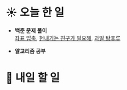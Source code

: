 # ☀️ 오늘 한 일

- **백준 문제 풀이**<br>
  [좌표 압축](https://www.acmicpc.net/problem/18870),
  [헌내기는 친구가 필요해](https://www.acmicpc.net/problem/21736),
  [과일 탕후루](https://www.acmicpc.net/problem/30804)

- **알고리즘 공부**

# 🚩 내일 할 일

